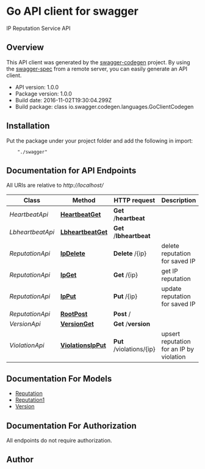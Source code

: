 # Go API client for swagger

IP Reputation Service API

## Overview
This API client was generated by the [swagger-codegen](https://github.com/swagger-api/swagger-codegen) project.  By using the [swagger-spec](https://github.com/swagger-api/swagger-spec) from a remote server, you can easily generate an API client.

- API version: 1.0.0
- Package version: 1.0.0
- Build date: 2016-11-02T19:30:04.299Z
- Build package: class io.swagger.codegen.languages.GoClientCodegen

## Installation
Put the package under your project folder and add the following in import:
```
    "./swagger"
```

## Documentation for API Endpoints

All URIs are relative to *http://localhost/*

Class | Method | HTTP request | Description
------------ | ------------- | ------------- | -------------
*HeartbeatApi* | [**HeartbeatGet**](docs/HeartbeatApi.md#heartbeatget) | **Get** /__heartbeat__ | 
*LbheartbeatApi* | [**LbheartbeatGet**](docs/LbheartbeatApi.md#lbheartbeatget) | **Get** /__lbheartbeat__ | 
*ReputationApi* | [**IpDelete**](docs/ReputationApi.md#ipdelete) | **Delete** /{ip} | delete reputation for saved IP
*ReputationApi* | [**IpGet**](docs/ReputationApi.md#ipget) | **Get** /{ip} | get IP reputation
*ReputationApi* | [**IpPut**](docs/ReputationApi.md#ipput) | **Put** /{ip} | update reputation for saved IP
*ReputationApi* | [**RootPost**](docs/ReputationApi.md#rootpost) | **Post** / | 
*VersionApi* | [**VersionGet**](docs/VersionApi.md#versionget) | **Get** /__version__ | 
*ViolationApi* | [**ViolationsIpPut**](docs/ViolationApi.md#violationsipput) | **Put** /violations/{ip} | upsert reputation for an IP by violation


## Documentation For Models

 - [Reputation](docs/Reputation.md)
 - [Reputation1](docs/Reputation1.md)
 - [Version](docs/Version.md)


## Documentation For Authorization

 All endpoints do not require authorization.


## Author



